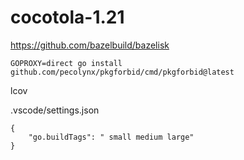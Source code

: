 # cocotola-1.21

https://github.com/bazelbuild/bazelisk

```
GOPROXY=direct go install github.com/pecolynx/pkgforbid/cmd/pkgforbid@latest
```

lcov



.vscode/settings.json
```
{
    "go.buildTags": " small medium large"
}
```
